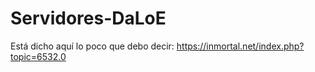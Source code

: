# Servidores-DaLoE
Está dicho aquí lo poco que debo decir: https://inmortal.net/index.php?topic=6532.0

